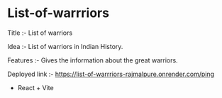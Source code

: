 # List-of-warrriors

 Title :- List of warriors

 Idea :- List of warriors in Indian History.

 Features :- Gives the information about the great warriors.

 Deployed link :- https://list-of-warrriors-rajmalpure.onrender.com/ping

* React + Vite

